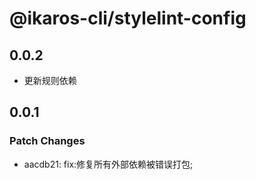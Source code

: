 # @ikaros-cli/stylelint-config

## 0.0.2

- 更新规则依赖

## 0.0.1

### Patch Changes

- aacdb21: fix:修复所有外部依赖被错误打包;
